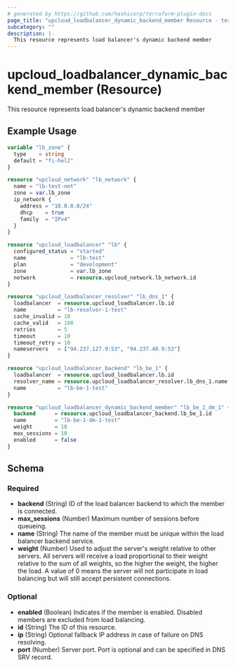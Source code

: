 ```yaml
---
# generated by https://github.com/hashicorp/terraform-plugin-docs
page_title: "upcloud_loadbalancer_dynamic_backend_member Resource - terraform-provider-upcloud"
subcategory: ""
description: |-
  This resource represents load balancer's dynamic backend member
---
```


# upcloud_loadbalancer_dynamic_backend_member (Resource)

This resource represents load balancer's dynamic backend member

## Example Usage

```terraform
variable "lb_zone" {
  type    = string
  default = "fi-hel2"
}

resource "upcloud_network" "lb_network" {
  name = "lb-test-net"
  zone = var.lb_zone
  ip_network {
    address = "10.0.0.0/24"
    dhcp    = true
    family  = "IPv4"
  }
}

resource "upcloud_loadbalancer" "lb" {
  configured_status = "started"
  name              = "lb-test"
  plan              = "development"
  zone              = var.lb_zone
  network           = resource.upcloud_network.lb_network.id
}

resource "upcloud_loadbalancer_resolver" "lb_dns_1" {
  loadbalancer  = resource.upcloud_loadbalancer.lb.id
  name          = "lb-resolver-1-test"
  cache_invalid = 10
  cache_valid   = 100
  retries       = 5
  timeout       = 10
  timeout_retry = 10
  nameservers   = ["94.237.127.9:53", "94.237.40.9:53"]
}

resource "upcloud_loadbalancer_backend" "lb_be_1" {
  loadbalancer  = resource.upcloud_loadbalancer.lb.id
  resolver_name = resource.upcloud_loadbalancer_resolver.lb_dns_1.name
  name          = "lb-be-1-test"
}

resource "upcloud_loadbalancer_dynamic_backend_member" "lb_be_1_dm_1" {
  backend      = resource.upcloud_loadbalancer_backend.lb_be_1.id
  name         = "lb-be-1-dm-1-test"
  weight       = 10
  max_sessions = 10
  enabled      = false
}
```

<!-- schema generated by tfplugindocs -->
## Schema

### Required

- **backend** (String) ID of the load balancer backend to which the member is connected.
- **max_sessions** (Number) Maximum number of sessions before queueing.
- **name** (String) The name of the member must be unique within the load balancer backend service.
- **weight** (Number) Used to adjust the server's weight relative to other servers. 
				All servers will receive a load proportional to their weight relative to the sum of all weights, so the higher the weight, the higher the load. 
				A value of 0 means the server will not participate in load balancing but will still accept persistent connections.

### Optional

- **enabled** (Boolean) Indicates if the member is enabled. Disabled members are excluded from load balancing.
- **id** (String) The ID of this resource.
- **ip** (String) Optional fallback IP address in case of failure on DNS resolving.
- **port** (Number) Server port. Port is optional and can be specified in DNS SRV record.


